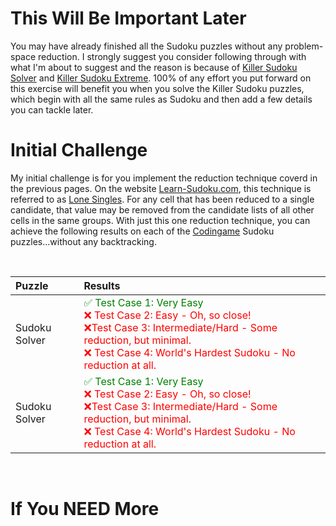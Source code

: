 # This Will Be Important Later

You may have already finished all the Sudoku puzzles without any problem-space reduction. I strongly suggest you consider following through with what I'm about to suggest and the reason is because of [Killer Sudoku Solver](https://www.codingame.com/training/medium/killer-sudoku-solver) and [Killer Sudoku Extreme](https://www.codingame.com/training/hard/killer-sudoku-extreme-challenge). 100% of any effort you put forward on this exercise will benefit you when you solve the Killer Sudoku puzzles, which begin with all the same rules as Sudoku and then add a few details you can tackle later.

# Initial Challenge

My initial challenge is for you implement the reduction technique coverd in the previous pages. On the website [Learn-Sudoku.com](https://learn-sudoku.com), this technique is referred to as [Lone Singles](https://learn-sudoku.com/lone-singles.html). For any cell that has been reduced to a single candidate, that value may be removed from the candidate lists of all other cells in the same groups. With just this one reduction technique, you can achieve the following results on each of the [Codingame](https://www.codingame.com/) Sudoku puzzles...without any backtracking.

<BR>

| Puzzle | Results                                |
|:--|:------------------------------------------------------------------|
| Sudoku Solver|<span style="color:green">✅ Test Case 1: Very Easy</span><BR><span style="color:red">❌ Test Case 2: Easy - Oh, so close!<BR>❌Test Case 3: Intermediate/Hard - Some reduction, but minimal.<BR>❌ Test Case 4: World's Hardest Sudoku - No reduction at all.</span>|
| Sudoku Solver|<span style="color:green">✅ Test Case 1: Very Easy</span><BR><span style="color:red">❌ Test Case 2: Easy - Oh, so close!<BR>❌Test Case 3: Intermediate/Hard - Some reduction, but minimal.<BR>❌ Test Case 4: World's Hardest Sudoku - No reduction at all.</span>|
 
<BR>




# If You NEED More
